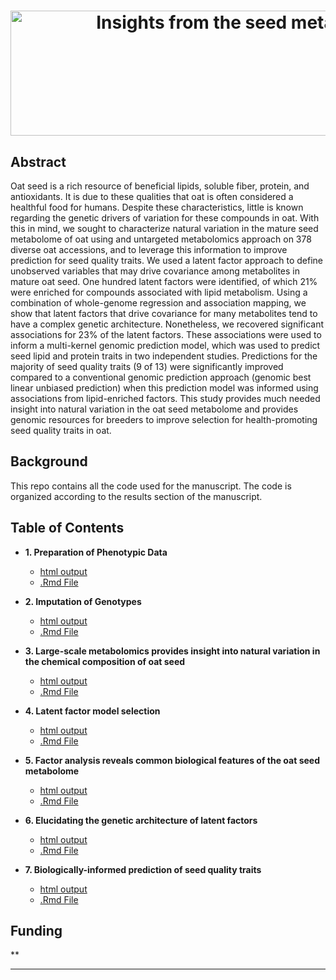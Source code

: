 <h1 align="center">
  <img alt=" Insights from the seed metabolome improve genomic prediction for seed quality traits in oat (Avena sativa)" width = "1711.846" height = "200" src = Title.svg>
</h1>


## Abstract
Oat seed is a rich resource of beneficial lipids, soluble fiber, protein, and antioxidants. It is due to these qualities that oat is often considered a healthful food for humans. Despite these characteristics, little is known regarding the genetic drivers of variation for these compounds in oat. With this in mind, we sought to characterize natural variation in the mature seed metabolome of oat using and untargeted metabolomics approach on 378 diverse oat accessions, and to leverage this information to improve prediction for seed quality traits. We used a latent factor approach to define unobserved variables that may drive covariance among metabolites in mature oat seed. One hundred latent factors were identified, of which 21\% were enriched for compounds associated with lipid metabolism. Using a combination of whole-genome regression and association mapping, we show that latent factors that drive covariance for many metabolites tend to have a complex genetic architecture. Nonetheless, we recovered significant associations for 23\% of the latent factors. These associations were used to inform a multi-kernel genomic prediction model, which was used to predict seed lipid and protein traits in two independent studies. Predictions for the majority of seed quality traits (9 of 13) were significantly improved compared to a conventional genomic prediction approach (genomic best linear unbiased prediction) when this prediction model was informed using associations from lipid-enriched factors. This study provides much needed insight into natural variation in the oat seed metabolome and provides genomic resources for breeders to improve selection for health-promoting seed quality traits in oat.

## Background
This repo contains all the code used for the manuscript. The code is organized according to the results section of the manuscript.

## Table of Contents 
* **1. Preparation of Phenotypic Data**
  - [html output]()
  - [.Rmd File](https://htmlpreview.github.io/?)
  
* **2. Imputation of Genotypes**
  - [html output]()
  - [.Rmd File](https://htmlpreview.github.io/?)
  
* **3. Large-scale metabolomics provides insight into natural variation in the chemical composition of oat seed**
  - [html output](https://htmlpreview.github.io/?https://github.com/malachycampbell/OatLatentFactor/blob/master/markdownFiles/Section1.html)
  - [.Rmd File](https://github.com/malachycampbell/OatLatentFactor/blob/master/markdownFiles/Section1.Rmd)
  
* **4. Latent factor model selection**
  - [html output](https://htmlpreview.github.io/?https://github.com/malachycampbell/OatLatentFactor/blob/master/markdownFiles/Section2.html)
  - [.Rmd File](https://github.com/malachycampbell/OatLatentFactor/blob/master/markdownFiles/Section2.Rmd)
 
* **5. Factor analysis reveals common biological features of the oat seed metabolome**
  - [html output](https://htmlpreview.github.io/?https://github.com/malachycampbell/OatLatentFactor/blob/master/markdownFiles/Section3.html)
  - [.Rmd File](https://github.com/malachycampbell/OatLatentFactor/blob/master/markdownFiles/Section3.Rmd)
  
* **6. Elucidating the genetic architecture of latent factors**
  - [html output](https://htmlpreview.github.io/?https://github.com/malachycampbell/OatLatentFactor/blob/master/markdownFiles/Section4.html)
  - [.Rmd File](https://github.com/malachycampbell/OatLatentFactor/blob/master/markdownFiles/Section4.Rmd)
  
* **7. Biologically-informed prediction of seed quality traits**
  - [html output](https://htmlpreview.github.io/?https://github.com/malachycampbell/OatLatentFactor/blob/master/markdownFiles/Section5.html)
  - [.Rmd File](https://github.com/malachycampbell/OatLatentFactor/blob/master/markdownFiles/Section5.Rmd)
  
 ## Funding
**

---

